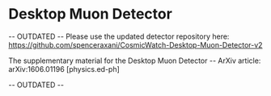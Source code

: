 # Desktop Muon Detector
-- OUTDATED -- 
Please use the updated detector repository here:
https://github.com/spenceraxani/CosmicWatch-Desktop-Muon-Detector-v2

The supplementary material for the Desktop Muon Detector --
ArXiv article: arXiv:1606.01196 [physics.ed-ph]

-- OUTDATED -- 

